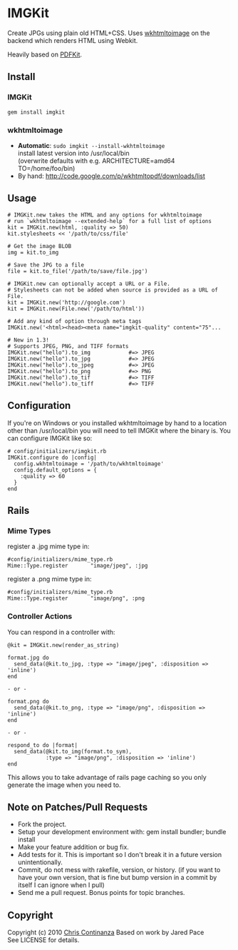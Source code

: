 # IMGKit

Create JPGs using plain old HTML+CSS. Uses [wkhtmltoimage](http://github.com/antialize/wkhtmltopdf) on the backend which renders HTML using Webkit.

Heavily based on [PDFKit](http://github.com/jdpace/pdfkit/).

## Install

### IMGKit

    gem install imgkit

### wkhtmltoimage
 * **Automatic**: `sudo imgkit --install-wkhtmltoimage`  
 install latest version into /usr/local/bin  
 (overwrite defaults with e.g. ARCHITECTURE=amd64 TO=/home/foo/bin)
 * By hand: http://code.google.com/p/wkhtmltopdf/downloads/list

## Usage
    
    # IMGKit.new takes the HTML and any options for wkhtmltoimage
    # run `wkhtmltoimage --extended-help` for a full list of options
    kit = IMGKit.new(html, :quality => 50)
    kit.stylesheets << '/path/to/css/file'
    
    # Get the image BLOB
    img = kit.to_img
    
    # Save the JPG to a file
    file = kit.to_file('/path/to/save/file.jpg')
    
    # IMGKit.new can optionally accept a URL or a File.
    # Stylesheets can not be added when source is provided as a URL of File.
    kit = IMGKit.new('http://google.com')
    kit = IMGKit.new(File.new('/path/to/html'))

    # Add any kind of option through meta tags
    IMGKit.new('<html><head><meta name="imgkit-quality" content="75"...

    # New in 1.3! 
    # Supports JPEG, PNG, and TIFF formats
    IMGKit.new("hello").to_img            #=> JPEG
    IMGKit.new("hello").to_jpg            #=> JPEG
    IMGKit.new("hello").to_jpeg           #=> JPEG
    IMGKit.new("hello").to_png            #=> PNG
    IMGKit.new("hello").to_tif            #=> TIFF
    IMGKit.new("hello").to_tiff           #=> TIFF
    
## Configuration

If you're on Windows or you installed wkhtmltoimage by hand to a location other than /usr/local/bin you will need to tell IMGKit where the binary is. You can configure IMGKit like so:

    # config/initializers/imgkit.rb
    IMGKit.configure do |config|
      config.wkhtmltoimage = '/path/to/wkhtmltoimage'
      config.default_options = {
        :quality => 60
      }
    end

## Rails 

### Mime Types
register a .jpg mime type in: 

    #config/initializers/mime_type.rb
    Mime::Type.register       "image/jpeg", :jpg

register a .png mime type in: 

    #config/initializers/mime_type.rb
    Mime::Type.register       "image/png", :png

### Controller Actions
You can respond in a controller with:

    @kit = IMGKit.new(render_as_string)

    format.jpg do
      send_data(@kit.to_jpg, :type => "image/jpeg", :disposition => 'inline')
    end

    - or -

    format.png do
      send_data(@kit.to_png, :type => "image/png", :disposition => 'inline')
    end

    - or -

    respond_to do |format|
      send_data(@kit.to_img(format.to_sym), 
                :type => "image/png", :disposition => 'inline')
    end

This allows you to take advantage of rails page caching so you only generate the
image when you need to.

## Note on Patches/Pull Requests
 
* Fork the project.
* Setup your development environment with: gem install bundler; bundle install
* Make your feature addition or bug fix.
* Add tests for it. This is important so I don't break it in a
  future version unintentionally.
* Commit, do not mess with rakefile, version, or history.
  (if you want to have your own version, that is fine but bump version in a commit by itself I can ignore when I pull)
* Send me a pull request. Bonus points for topic branches.

## Copyright

Copyright (c) 2010 <a href="mailto:christopher.continanza@gmail.com">Chris Continanza</a>
Based on work by Jared Pace  
See LICENSE for details.
